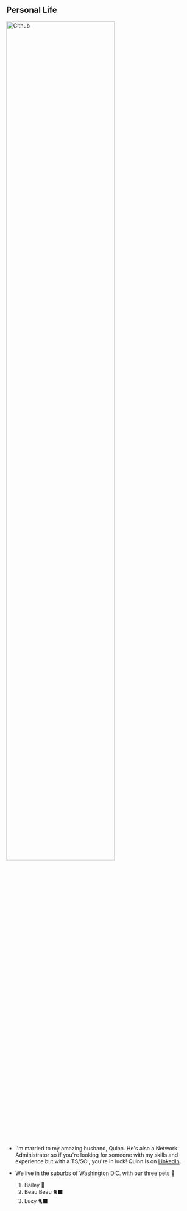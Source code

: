 ## Personal Life

<img width="75%" align="bottom" alt="Github" img src="https://user-images.githubusercontent.com/105303924/168444247-6e10725d-a79f-492b-9053-e38c8d223b99.jpeg" />
                                                
- I'm married to my amazing husband, Quinn. He's also a Network Administrator so if you're looking for someone with my skills and experience but with a TS/SCI, you're in luck! Quinn is on [LinkedIn](https://LinkedIn.com/in/quinton-geedey-775a7b237/).

- We live in the suburbs of Washington D.C. with our three pets 💞
  1. Bailey 🐶
  2. Beau Beau 🐈‍⬛
  3. Lucy 🐈‍⬛
